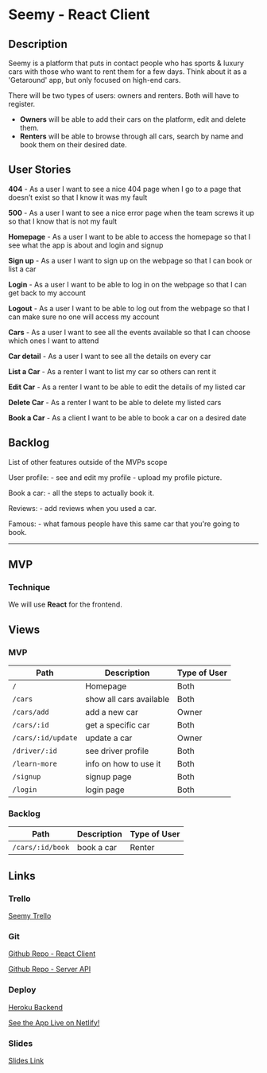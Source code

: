 # Seemy - React Client

## Description

Seemy is a platform that puts in contact people who has sports & luxury cars with those who want to rent them for a few days. Think about it as a 'Getaround' app, but only focused on high-end cars.

There will be two types of users: owners and renters. Both will have to register. 

* __Owners__ will be able to add their cars on the platform, edit and delete them.
* __Renters__ will be able to browse through all cars, search by name and book them on their desired date.


## User Stories

**404** - As a user I want to see a nice 404 page when I go to a page that doesn’t exist so that I know it was my fault

**500** - As a user I want to see a nice error page when the team screws it up so that I know that is not my fault

**Homepage** - As a user I want to be able to access the homepage so that I see what the app is about and login and signup

**Sign up** - As a user I want to sign up on the webpage so that I can book or list a car

**Login** - As a user I want to be able to log in on the webpage so that I can get back to my account

**Logout** - As a user I want to be able to log out from the webpage so that I can make sure no one will access my account

**Cars** - As a user I want to see all the events available so that I can choose which ones I want to attend

**Car detail** - As a user I want to see all the details on every car

**List a Car** - As a renter I want to list my car so others can rent it

**Edit Car** - As a renter I want to be able to edit the details of my listed car

**Delete Car** - As a renter I want to be able to delete my listed cars

**Book a Car** - As a client I want to be able to book a car on a desired date


## Backlog

List of other features outside of the MVPs scope

User profile: - see and edit my profile - upload my profile picture.

Book a car: - all the steps to actually book it.

Reviews: - add reviews when you used a car.

Famous: - what famous people have this same car that you're going to book.

* * *
## MVP
### Technique
We will use __React__ for the frontend. 


## Views
### MVP

| Path                  | Description               | Type of User              |
| --------------------- | ------------------------- | ------------------------- |
| `/`                   | Homepage                  | Both                      |
| `/cars`               | show all cars available   | Both                      |
| `/cars/add`           | add a new car             | Owner                     |
| `/cars/:id`           | get a specific car        | Both                      |
| `/cars/:id/update`    | update a car              | Owner                     |
| `/driver/:id`         | see driver profile        | Both                      |
| `/learn-more`         | info on how to use it     | Both                      |
| `/signup`             | signup page               | Both                      |
| `/login`              | login page                | Both                      |

### Backlog

| Path                  | Description               | Type of User              |
| --------------------- | ------------------------- | ------------------------- |
| `/cars/:id/book`      | book a car                | Renter                    |

## Links

### Trello

[Seemy Trello](https://trello.com/b/gNnluUYp/seemy-ironhack)

### Git

[Github Repo - React Client](https://github.com/Pablolo/seemy-react-client)

[Github Repo - Server API](https://github.com/Pablolo/seemy-express-server)

### Deploy

[Heroku Backend](https://seemy.herokuapp.com/)

[See the App Live on Netlify!](https://seemy.netlify.app/)

### Slides

[Slides Link](https://docs.google.com/presentation/d/1ObNk9DjLsHOZoJXh-yFEwvvMG1NtIPOso9FP3NaXWt4/edit?usp=sharing)